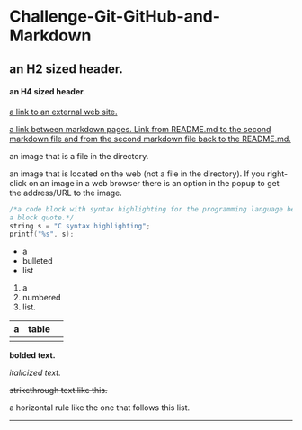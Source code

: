 # Challenge-Git-GitHub-and-Markdown
## an H2 sized header.

#### an H4 sized header.

[a link to an external web site.](https://www.google.com)

[a link between markdown pages. Link from README.md to the second markdown file and from the second markdown file back to the README.md.](../Challenge-Git-GitHub-and-Markdown/secondMarkdown.md)

an image that is a file in the directory.

an image that is located on the web (not a file in the directory). If you right-click on an image in a web browser there is an option in the popup to get the address/URL to the image. 

```c
/*a code block with syntax highlighting for the programming language being used. Put some example code in the code block. I don’t care what code. Note that those three ticks that define a code block are backticks not apostrophes.
a block quote.*/
string s = "C syntax highlighting";
printf("%s", s);
```

* a 
* bulleted
* list

1. a 
2. numbered 
3. list.

| a        | table       |       |
| ------------- |:-------------:| -----:|
|      |          |                     |

**bolded text.**

*italicized text.*

~~strikethrough text like this.~~

a horizontal rule like the one that follows this list.
___
